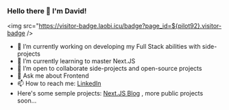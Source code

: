 ### Hello there 👋 I'm David!

 <img src="https://visitor-badge.laobi.icu/badge?page_id=${pilot92}.visitor-badge />

- 🔭 I’m currently working on developing my Full Stack abilities with side-projects
- 🌱 I’m currently learning to master Next.JS
- 👯 I’m open to collaborate side-projects and open-source projects
- 💬 Ask me about Frontend 
- 📫 How to reach me: [LinkedIn](https://www.linkedin.com/in/david-b-b014015/)
- Here's some semple projects: [Next.JS Blog](https://nextjs-blog-sigma-six-96.vercel.app/) , more public projects soon...

<!--
**pilot92/pilot92** is a ✨ _special_ ✨ repository because its `README.md` (this file) appears on your GitHub profile.

Here are some ideas to get you started:

- 🔭 I’m currently working on ...
- 🌱 I’m currently learning ...
- 👯 I’m looking to collaborate on ...
- 🤔 I’m looking for help with ...
- 💬 Ask me about ...
- 📫 How to reach me: ...
- 😄 Pronouns: ...
- ⚡ Fun fact: ...
-->
